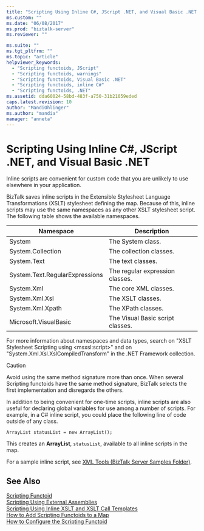 ```yaml
---
title: "Scripting Using Inline C#, JScript .NET, and Visual Basic .NET | Microsoft Docs"
ms.custom: ""
ms.date: "06/08/2017"
ms.prod: "biztalk-server"
ms.reviewer: ""

ms.suite: ""
ms.tgt_pltfrm: ""
ms.topic: "article"
helpviewer_keywords: 
  - "Scripting functoids, JScript"
  - "Scripting functoids, warnings"
  - "Scripting functoids, Visual Basic .NET"
  - "Scripting functoids, inline C#"
  - "Scripting functoids, .NET"
ms.assetid: dda60024-58bd-483f-a750-31b21059eded
caps.latest.revision: 10
author: "MandiOhlinger"
ms.author: "mandia"
manager: "anneta"
---
```

# Scripting Using Inline C#, JScript .NET, and Visual Basic .NET
Inline scripts are convenient for custom code that you are unlikely to use elsewhere in your application.  
  
 BizTalk saves inline scripts in the Extensible Stylesheet Language Transformations (XSLT) stylesheet defining the map. Because of this, inline scripts may use the same namespaces as any other XSLT stylesheet script. The following table shows the available namespaces.  
  
|Namespace|Description|  
|---------------|-----------------|  
|System|The System class.|  
|System.Collection|The collection classes.|  
|System.Text|The text classes.|  
|System.Text.RegularExpressions|The regular expression classes.|  
|System.Xml|The core XML classes.|  
|System.Xml.Xsl|The XSLT classes.|  
|System.Xml.Xpath|The XPath classes.|  
|Microsoft.VisualBasic|The Visual Basic script classes.|  
  
 For more information about namespaces and data types, search on "XSLT Stylesheet Scripting using \<msxsl:script>" and on "System.Xml.Xsl.XslCompiledTransform" in the .NET Framework collection.  
  
> [!CAUTION]
>  Avoid using the same method signature more than once. When several Scripting functoids have the same method signature, BizTalk selects the first implementation and disregards the others.  
  
 In addition to being convenient for one-time scripts, inline scripts are also useful for declaring global variables for use among a number of scripts. For example, in a C# inline script, you could place the following line of code outside of any class.  
  
```  
ArrayList statusList = new ArrayList();  
```  
  
 This creates an **ArrayList**, `statusList`, available to all inline scripts in the map.  
  
 For a sample inline script, see [XML Tools (BizTalk Server Samples Folder)](../core/xml-tools-biztalk-server-samples-folder.md).  
  
## See Also  
 [Scripting Functoid](../core/scripting-functoid.md)   
 [Scripting Using External Assemblies](../core/scripting-using-external-assemblies.md)   
 [Scripting Using Inline XSLT and XSLT Call Templates](../core/scripting-using-inline-xslt-and-xslt-call-templates.md)   
 [How to Add Scripting Functoids to a Map](../core/how-to-add-scripting-functoids-to-a-map.md)   
 [How to Configure the Scripting Functoid](../core/how-to-configure-the-scripting-functoid.md)